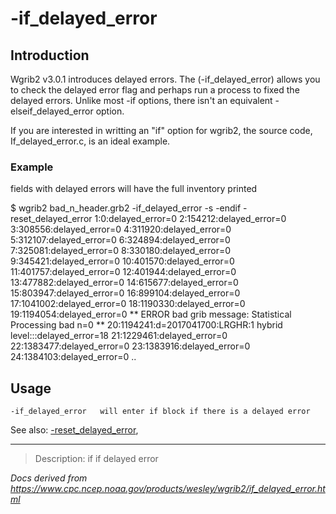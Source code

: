 # -if_delayed_error

## Introduction

Wgrib2 v3.0.1 introduces delayed errors. The (-if_delayed_error) allows you
to check the delayed error flag and perhaps run a process to fixed the delayed errors.
Unlike most -if options, there isn't an equivalent
-elseif_delayed_error option.

If you are interested in writting an "if" option for wgrib2, the source code, If_delayed_error.c,
is an ideal example.

### Example

fields with delayed errors will have the full inventory printed

$ wgrib2 bad_n_header.grb2 -if_delayed_error -s -endif -reset_delayed_error
1:0:delayed_error=0
2:154212:delayed_error=0
3:308556:delayed_error=0
4:311920:delayed_error=0
5:312107:delayed_error=0
6:324894:delayed_error=0
7:325081:delayed_error=0
8:330180:delayed_error=0
9:345421:delayed_error=0
10:401570:delayed_error=0
11:401757:delayed_error=0
12:401944:delayed_error=0
13:477882:delayed_error=0
14:615677:delayed_error=0
15:803947:delayed_error=0
16:899104:delayed_error=0
17:1041002:delayed_error=0
18:1190330:delayed_error=0
19:1194054:delayed_error=0
\*\* ERROR bad grib message: Statistical Processing bad n=0 \*\*
20:1194241:d=2017041700:LRGHR:1 hybrid level:::delayed_error=18
21:1229461:delayed_error=0
22:1383477:delayed_error=0
23:1383916:delayed_error=0
24:1384103:delayed_error=0
..

## Usage

```
-if_delayed_error   will enter if block if there is a delayed error
```

See also:
[-reset_delayed_error](./reset_delayed_error.md),

---

> Description: if if delayed error

_Docs derived from <https://www.cpc.ncep.noaa.gov/products/wesley/wgrib2/if_delayed_error.html>_
